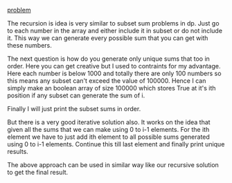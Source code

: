 [problem](https://cses.fi/problemset/task/1745/)

The recursion is idea is very similar to subset sum problems in dp. Just go to each number in the array and either include it in subset or do not include it. This way we can generate every possible sum that you can get with these numbers. 

The next question is how do you generate only unique sums that too in order. Here you can get creative but I used to contraints for my advantage. Here each number is below 1000 and totally there are only 100 numbers so this means any subset can't exceed the value of 100000. Hence I can simply make an boolean array of size 100000 which stores True at it's ith position if any subset can generate the sum of i. 

Finally I will just print the subset sums in order.

But there is a very good iterative solution also. It works on the idea that given all the sums that we can make using 0 to i-1 elements. For the ith element we have to just add ith element to all possible sums generated using 0 to i-1 elements. Continue this till last element and finally print unique results. 

The above approach can be used in similar way like our recursive solution to get the final result.

